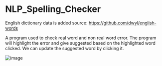 # NLP_Spelling_Checker

English dictionary data is added 
source: https://github.com/dwyl/english-words

A program used to check real word and non real word error.
The program will highlight the error and give suggested based on the highlighted word clicked.
We can update the suggested word by clicking it.

![image](https://github.com/Kelvinvinvin/NLP_Spelling_Checker/assets/50877049/750f9d6e-72e6-4e3c-b090-f20a59ef3bc9)


